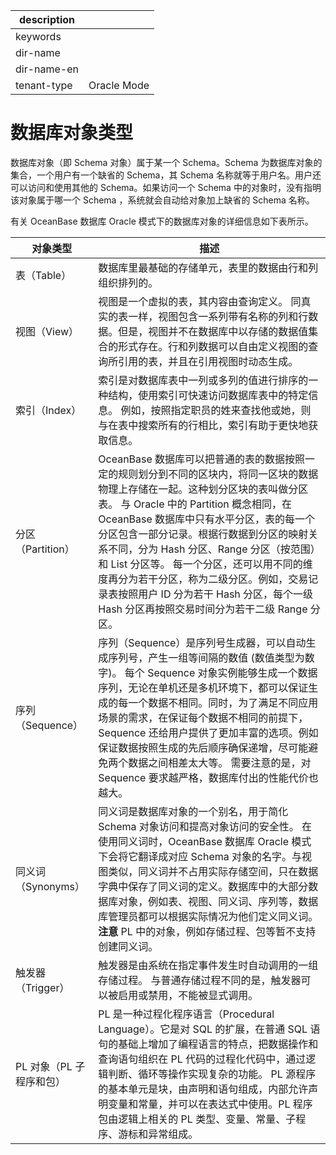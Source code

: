 |description||
|---|---|
|keywords||
|dir-name||
|dir-name-en||
|tenant-type|Oracle Mode|

# 数据库对象类型

数据库对象（即 Schema 对象）属于某一个 Schema。Schema 为数据库对象的集合，一个用户有一个缺省的 Schema，其 Schema 名称就等于用户名。用户还可以访问和使用其他的 Schema。如果访问一个 Schema 中的对象时，没有指明该对象属于哪一个 Schema ，系统就会自动给对象加上缺省的 Schema 名称。

有关 OceanBase 数据库 Oracle 模式下的数据库对象的详细信息如下表所示。

| 对象类型 |  描述       |
|-----------------|-------------|
| 表（Table）        | 数据库里最基础的存储单元，表里的数据由行和列组织排列的。 |
| 视图（View）        | 视图是一个虚拟的表，其内容由查询定义。 同真实的表一样，视图包含一系列带有名称的列和行数据。但是，视图并不在数据库中以存储的数据值集合的形式存在。行和列数据可以自由定义视图的查询所引用的表，并且在引用视图时动态生成。    |
| 索引（Index）       | 索引是对数据库表中一列或多列的值进行排序的一种结构，使用索引可快速访问数据库表中的特定信息。 例如，按照指定职员的姓来查找他或她，则与在表中搜索所有的行相比，索引有助于更快地获取信息。   |
| 分区（Partition）   | OceanBase 数据库可以把普通的表的数据按照一定的规则划分到不同的区块内，将同一区块的数据物理上存储在一起。这种划分区块的表叫做分区表。 与 Oracle 中的 Partition 概念相同，在 OceanBase 数据库中只有水平分区，表的每一个分区包含一部分记录。根据行数据到分区的映射关系不同，分为 Hash 分区、Range 分区（按范围）和 List 分区等。 每一个分区，还可以用不同的维度再分为若干分区，称为二级分区。例如，交易记录表按照用户 ID 分为若干 Hash 分区，每个一级 Hash 分区再按照交易时间分为若干二级 Range 分区。 |
| 序列（Sequence）    | 序列（Sequence）是序列号生成器，可以自动生成序列号，产生一组等间隔的数值 (数值类型为数字)。 每个 Sequence 对象实例能够生成一个数据序列，无论在单机还是多机环境下，都可以保证生成的每一个数据不相同。同时，为了满足不同应用场景的需求，在保证每个数据不相同的前提下，Sequence 还给用户提供了更加丰富的选项。例如保证数据按照生成的先后顺序确保递增，尽可能避免两个数据之间相差太大等。 需要注意的是，对 Sequence 要求越严格，数据库付出的性能代价也越大。        |
| 同义词（Synonyms）   | 同义词是数据库对象的一个别名，用于简化 Schema 对象访问和提高对象访问的安全性。 在使用同义词时，OceanBase 数据库 Oracle 模式下会将它翻译成对应 Schema 对象的名字。与视图类似，同义词并不占用实际存储空间，只在数据字典中保存了同义词的定义。数据库中的大部分数据库对象，例如表、视图、同义词、序列等，数据库管理员都可以根据实际情况为他们定义同义词。 <br>**注意**  PL 中的对象，例如存储过程、包等暂不支持创建同义词。       |
| 触发器（Trigger）    | 触发器是由系统在指定事件发生时自动调用的一组存储过程。 与普通存储过程不同的是，触发器可以被启用或禁用，不能被显式调用。    |
| PL 对象（PL 子程序和包） | PL 是一种过程化程序语言（Procedural Language）。它是对 SQL 的扩展，在普通 SQL 语句的基础上增加了编程语言的特点，把数据操作和查询语句组织在 PL 代码的过程化代码中，通过逻辑判断、循环等操作实现复杂的功能。 PL 源程序的基本单元是块，由声明和语句组成，内部允许声明变量和常量，并可以在表达式中使用。PL 程序包由逻辑上相关的 PL 类型、变量、常量、子程序、游标和异常组成。  |
